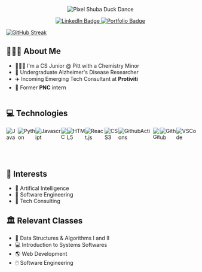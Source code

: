 <div id="header" align="center">

![Pixel Shuba Duck Dance](https://i.makeagif.com/media/6-26-2021/2mElPC.gif)


   <div id="badges">
    <a href="https://www.linkedin.com/in/patelpratham11/">
      <img src="https://img.shields.io/badge/LinkedIn-9cf?style=for-the-badge&logo=linkedin&logoColor=white" alt="LinkedIn Badge"/>
    </a>
    <a href="https://prathampatel.netlify.app">
      <img src="https://img.shields.io/badge/Website-black?style=for-the-badge&logo=About.me&logoColor=white" alt="Portfolio Badge"/>
    </a>
  </div>
</div>

[![GitHub Streak](https://streak-stats.demolab.com?user=patelpratham11&theme=ads-juicy-fresh&hide_border=true&border_radius=4.6)](https://git.io/streak-stats)



## 🧔🏽‍♂️ About Me 

- 👨🏾‍💻 I'm a CS Junior @ Pitt with a Chemistry Minor
- 🔬 Undergraduate Alzheimer's Disease Researcher
- ✈️ Incoming Emerging Tech Consultant at **Protiviti**
- 🏦 Former **PNC** intern 
<br><br>
## 💻 Technologies
<div style="display:flex">
<img alt="Java" src="https://img.shields.io/badge/Java-ED8B00?style=for-the-badge&logo=java&logoColor=white">
<img alt="Python" src="https://img.shields.io/badge/Python-FFD43B?style=for-the-badge&logo=python&logoColor=blue">
<img alt="Javascript" src="https://img.shields.io/badge/JavaScript-323330?style=for-the-badge&logo=javascript&logoColor=F7DF1E">
<img alt="C" src="https://img.shields.io/badge/C-00599C?style=for-the-badge&logo=C&logoColor=white">
<img alt="HTML5" src="https://img.shields.io/badge/html5%20-%23E34F26.svg?&style=for-the-badge&logo=html5&logoColor=white"/>
<img alt="React.js" src="https://img.shields.io/badge/-ReactJs-61DAFB?logo=react&logoColor=white&style=for-the-badge"/>
<img alt="CSS3" src="https://img.shields.io/badge/css3%20-%231572B6.svg?&style=for-the-badge&logo=css3&logoColor=white"/>
<img alt="GithubActions" src="https://img.shields.io/badge/GitHub_Actions-2088FF?style=for-the-badge&logo=github-actions&logoColor=white">
<img alt="Git" src="https://img.shields.io/badge/GIT-E44C30?style=for-the-badge&logo=git&logoColor=white">
<img alt="Github" src="https://img.shields.io/badge/GitHub-100000?style=for-the-badge&logo=github&logoColor=white">
<img alt="VSCode" src="https://img.shields.io/badge/VSCode-0078D4?style=for-the-badge&logo=visual%20studio%20code&logoColor=white">
</div>

<br><br>
## 🤔 Interests
- 🤖 Artifical Intelligence
- 📸 Software Engineering
- 🧐 Tech Consulting

## 🏛️ Relevant Classes
- 🥇 Data Structures & Algorithms I and II
- 💻 Introduction to Systems Softwares
- 🌎 Web Development
- 🖱️ Software Engineering

